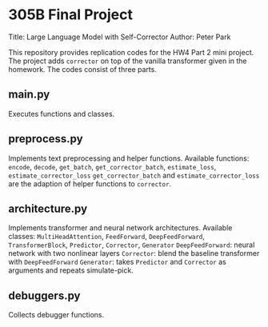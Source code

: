 # 305B Final Project
Title: Large Language Model with Self-Corrector
Author: Peter Park

This repository provides replication codes for the HW4 Part 2 mini project. The project adds `corrector` on top of the vanilla transformer given in the homework. The codes consist of three parts.

## main.py
Executes functions and classes.

## preprocess.py
Implements text preprocessing and helper functions.
Available functions: `encode`, `decode`, `get_batch`, `get_corrector_batch`, `estimate_loss`, `estimate_corrector_loss`
`get_corrector_batch` and `estimate_corrector_loss` are the adaption of helper functions to `corrector`.

## architecture.py
Implements transformer and neural network architectures.
Available classes: `MultiHeadAttention`, `FeedForward`, `DeepFeedForward`, `TransformerBlock`, `Predictor`, `Corrector`, `Generator`
`DeepFeedForward`: neural network with two nonlinear layers
`Corrector`: blend the baseline transformer with `DeepFeedForward`
`Generator`: takes `Predictor` and `Corrector` as arguments and repeats simulate-pick.

## debuggers.py
Collects debugger functions.
